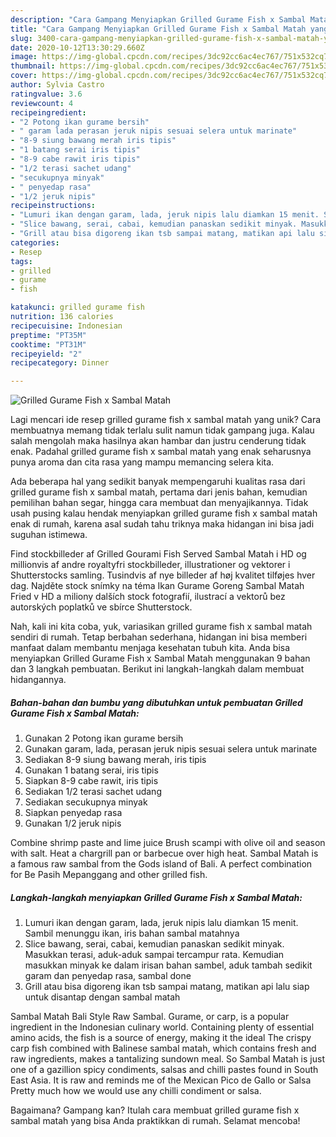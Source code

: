 ```yaml
---
description: "Cara Gampang Menyiapkan Grilled Gurame Fish x Sambal Matah yang Bisa Manjain Lidah"
title: "Cara Gampang Menyiapkan Grilled Gurame Fish x Sambal Matah yang Bisa Manjain Lidah"
slug: 3400-cara-gampang-menyiapkan-grilled-gurame-fish-x-sambal-matah-yang-bisa-manjain-lidah
date: 2020-10-12T13:30:29.660Z
image: https://img-global.cpcdn.com/recipes/3dc92cc6ac4ec767/751x532cq70/grilled-gurame-fish-x-sambal-matah-foto-resep-utama.jpg
thumbnail: https://img-global.cpcdn.com/recipes/3dc92cc6ac4ec767/751x532cq70/grilled-gurame-fish-x-sambal-matah-foto-resep-utama.jpg
cover: https://img-global.cpcdn.com/recipes/3dc92cc6ac4ec767/751x532cq70/grilled-gurame-fish-x-sambal-matah-foto-resep-utama.jpg
author: Sylvia Castro
ratingvalue: 3.6
reviewcount: 4
recipeingredient:
- "2 Potong ikan gurame bersih"
- " garam lada perasan jeruk nipis sesuai selera untuk marinate"
- "8-9 siung bawang merah iris tipis"
- "1 batang serai iris tipis"
- "8-9 cabe rawit iris tipis"
- "1/2 terasi sachet udang"
- "secukupnya minyak"
- " penyedap rasa"
- "1/2 jeruk nipis"
recipeinstructions:
- "Lumuri ikan dengan garam, lada, jeruk nipis lalu diamkan 15 menit. Sambil menunggu ikan, iris bahan sambal matahnya"
- "Slice bawang, serai, cabai, kemudian panaskan sedikit minyak. Masukkan terasi, aduk-aduk sampai tercampur rata. Kemudian masukkan minyak ke dalam irisan bahan sambel, aduk tambah sedikit garam dan penyedap rasa, sambal done"
- "Grill atau bisa digoreng ikan tsb sampai matang, matikan api lalu siap untuk disantap dengan sambal matah"
categories:
- Resep
tags:
- grilled
- gurame
- fish

katakunci: grilled gurame fish 
nutrition: 136 calories
recipecuisine: Indonesian
preptime: "PT35M"
cooktime: "PT31M"
recipeyield: "2"
recipecategory: Dinner

---
```



![Grilled Gurame Fish x Sambal Matah](https://img-global.cpcdn.com/recipes/3dc92cc6ac4ec767/751x532cq70/grilled-gurame-fish-x-sambal-matah-foto-resep-utama.jpg)

Lagi mencari ide resep grilled gurame fish x sambal matah yang unik? Cara membuatnya memang tidak terlalu sulit namun tidak gampang juga. Kalau salah mengolah maka hasilnya akan hambar dan justru cenderung tidak enak. Padahal grilled gurame fish x sambal matah yang enak seharusnya punya aroma dan cita rasa yang mampu memancing selera kita.

Ada beberapa hal yang sedikit banyak mempengaruhi kualitas rasa dari grilled gurame fish x sambal matah, pertama dari jenis bahan, kemudian pemilihan bahan segar, hingga cara membuat dan menyajikannya. Tidak usah pusing kalau hendak menyiapkan grilled gurame fish x sambal matah enak di rumah, karena asal sudah tahu triknya maka hidangan ini bisa jadi suguhan istimewa.

Find stockbilleder af Grilled Gourami Fish Served Sambal Matah i HD og millionvis af andre royaltyfri stockbilleder, illustrationer og vektorer i Shutterstocks samling. Tusindvis af nye billeder af høj kvalitet tilføjes hver dag. Najděte stock snímky na téma Ikan Gurame Goreng Sambal Matah Fried v HD a miliony dalších stock fotografií, ilustrací a vektorů bez autorských poplatků ve sbírce Shutterstock.


Nah, kali ini kita coba, yuk, variasikan grilled gurame fish x sambal matah sendiri di rumah. Tetap berbahan sederhana, hidangan ini bisa memberi manfaat dalam membantu menjaga kesehatan tubuh kita. Anda bisa menyiapkan Grilled Gurame Fish x Sambal Matah menggunakan 9 bahan dan 3 langkah pembuatan. Berikut ini langkah-langkah dalam membuat hidangannya.

<!--inarticleads1-->

##### Bahan-bahan dan bumbu yang dibutuhkan untuk pembuatan Grilled Gurame Fish x Sambal Matah:

1. Gunakan 2 Potong ikan gurame bersih
1. Gunakan  garam, lada, perasan jeruk nipis sesuai selera untuk marinate
1. Sediakan 8-9 siung bawang merah, iris tipis
1. Gunakan 1 batang serai, iris tipis
1. Siapkan 8-9 cabe rawit, iris tipis
1. Sediakan 1/2 terasi sachet udang
1. Sediakan secukupnya minyak
1. Siapkan  penyedap rasa
1. Gunakan 1/2 jeruk nipis


Combine shrimp paste and lime juice Brush scampi with olive oil and season with salt. Heat a chargrill pan or barbecue over high heat. Sambal Matah is a famous raw sambal from the Gods island of Bali. A perfect combination for Be Pasih Mepanggang and other grilled fish. 

<!--inarticleads2-->

##### Langkah-langkah menyiapkan Grilled Gurame Fish x Sambal Matah:

1. Lumuri ikan dengan garam, lada, jeruk nipis lalu diamkan 15 menit. Sambil menunggu ikan, iris bahan sambal matahnya
1. Slice bawang, serai, cabai, kemudian panaskan sedikit minyak. Masukkan terasi, aduk-aduk sampai tercampur rata. Kemudian masukkan minyak ke dalam irisan bahan sambel, aduk tambah sedikit garam dan penyedap rasa, sambal done
1. Grill atau bisa digoreng ikan tsb sampai matang, matikan api lalu siap untuk disantap dengan sambal matah


Sambal Matah Bali Style Raw Sambal. Gurame, or carp, is a popular ingredient in the Indonesian culinary world. Containing plenty of essential amino acids, the fish is a source of energy, making it the ideal The crispy carp fish combined with Balinese sambal matah, which contains fresh and raw ingredients, makes a tantalizing sundown meal. So Sambal Matah is just one of a gazillion spicy condiments, salsas and chilli pastes found in South East Asia. It is raw and reminds me of the Mexican Pico de Gallo or Salsa Pretty much how we would use any chilli condiment or salsa. 

Bagaimana? Gampang kan? Itulah cara membuat grilled gurame fish x sambal matah yang bisa Anda praktikkan di rumah. Selamat mencoba!
